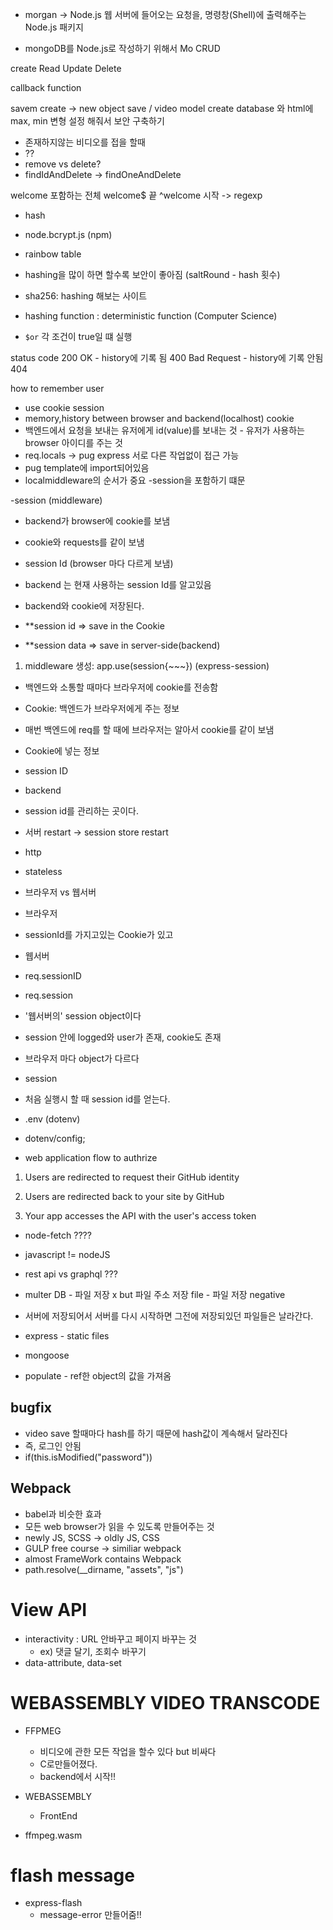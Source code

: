 - morgan -> Node.js 웹 서버에 들어오는 요청을, 명령창(Shell)에 출력해주는 Node.js 패키지

- mongoDB를 Node.js로 작성하기 위해서 Mo
  CRUD

create
Read
Update
Delete

callback function

savem create -> new object save / video model create
database 와 html에 max, min 변형 설정 해줘서 보안 구축하기

- 존재하지않는 비디오를 접을 할때
- ??
- remove vs delete?
- findIdAndDelete -> findOneAndDelete

welcome 포함하는 전체
welcome$ 끝
^welcome 시작
-> regexp

- hash

- node.bcrypt.js (npm)
- rainbow table
- hashing을 많이 하면 할수록 보안이 좋아짐 (saltRound - hash 횟수)
- sha256: hashing 해보는 사이트
- hashing function : deterministic function (Computer Science)

- `$or` 각 조건이 true일 떄 실행

status code
200 OK - history에 기록 됨
400 Bad Request - history에 기록 안됨
404

how to remember user

- use cookie
  session
- memory,history between browser and backend(localhost)
  cookie
- 백엔드에서 요청을 보내는 유저에게 id(value)를 보내는 것 - 유저가 사용하는 browser 아이디를 주는 것
- req.locals -> pug express 서로 다른 작업없이 접근 가능
- pug template에 import되어있음
- localmiddleware의 순서가 중요
  -session을 포함하기 떄문

-session (middleware)

- backend가 browser에 cookie를 보냄
- cookie와 requests를 같이 보냄
- session Id (browser 마다 다르게 보냄)
- backend 는 현재 사용하는 session Id를 알고있음
- backend와 cookie에 저장된다.

- \*\*session id => save in the Cookie
- \*\*session data => save in server-side(backend)

1. middleware 생성: app.use(session{~~~}) (express-session)

- 백엔드와 소통할 때마다 브라우저에 cookie를 전송함

- Cookie: 백엔드가 브라우저에게 주는 정보
- 매번 백엔드에 req를 할 때에 브라우저는 알아서 cookie를 같이 보냄
- Cookie에 넣는 정보
- session ID

- backend

- session id를 관리하는 곳이다.
- 서버 restart -> session store restart

- http

- stateless

- 브라우저 vs 웹서버
- 브라우저
- sessionId를 가지고있는 Cookie가 있고
- 웹서버
- req.sessionID
- req.session
- '웹서버의' session object이다
- session 안에 logged와 user가 존재, cookie도 존재
- 브라우저 마다 object가 다르다
- session

- 처음 실행시 할 때 session id를 얻는다.

- .env (dotenv)

- dotenv/config;

- web application flow to authrize

1. Users are redirected to request their GitHub identity

2. Users are redirected back to your site by GitHub

3. Your app accesses the API with the user's access token

- node-fetch ????

- javascript != nodeJS

- rest api vs graphql ???

- multer
  DB - 파일 저장 x but 파일 주소 저장
  file - 파일 저장
  negative
- 서버에 저장되어서 서버를 다시 시작하면 그전에 저장되있던 파일들은 날라간다.
- express - static files
- mongoose
- populate - ref한 object의 값을 가져옴

## bugfix

- video save 할때마다 hash를 하기 때문에 hash값이 계속해서 달라진다
- 즉, 로그인 안됨
- if(this.isModified("password"))

## Webpack

- babel과 비슷한 효과
- 모든 web browser가 읽을 수 있도록 만들어주는 것
- newly JS, SCSS -> oldly JS, CSS
- GULP free course -> similiar webpack
- almost FrameWork contains Webpack
- path.resolve(\_\_dirname, "assets", "js")

# View API

- interactivity : URL 안바꾸고 페이지 바꾸는 것
  - ex) 댓글 달기, 조회수 바꾸기
- data-attribute, data-set

# WEBASSEMBLY VIDEO TRANSCODE

- FFPMEG

  - 비디오에 관한 모든 작업을 할수 있다 but 비싸다
  - C로만들어졌다.
  - backend에서 시작!!

- WEBASSEMBLY

  - FrontEnd

- ffmpeg.wasm

# flash message

- express-flash
  - message-error 만들어줌!!
